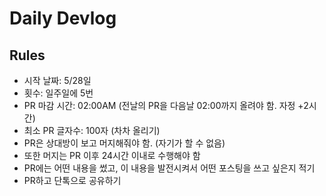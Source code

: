 # Daily Devlog

## Rules

- 시작 날짜: 5/28일
- 횟수: 일주일에 5번
- PR 마감 시간: 02:00AM (전날의 PR을 다음날 02:00까지 올려야 함. 자정 +2시간)
- 최소 PR 글자수: 100자 (차차 올리기)
- PR은 상대방이 보고 머지해줘야 함. (자기가 할 수 없음)
- 또한 머지는 PR 이후 24시간 이내로 수행해야 함
- PR에는 어떤 내용을 썼고, 이 내용을 발전시켜서 어떤 포스팅을 쓰고 싶은지 적기
- PR하고 단톡으로 공유하기

